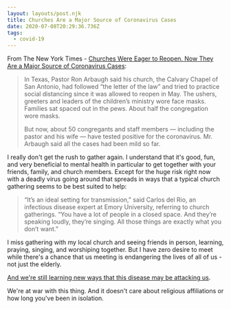 ```yaml
---
layout: layouts/post.njk
title: Churches Are a Major Source of Coronavirus Cases
date: 2020-07-08T20:29:36.736Z
tags:
  - covid-19
---
```

From The New York Times - [Churches Were Eager to Reopen. Now They Are a Major Source of Coronavirus Cases](https://www.nytimes.com/2020/07/08/us/coronavirus-churches-outbreaks.html):

> In Texas, Pastor Ron Arbaugh said his church, the Calvary Chapel of San Antonio, had followed “the letter of the law” and tried to practice social distancing since it was allowed to reopen in May. The ushers, greeters and leaders of the children’s ministry wore face masks. Families sat spaced out in the pews. About half the congregation wore masks.
> 
> But now, about 50 congregants and staff members — including the pastor and his wife — have tested positive for the coronavirus. Mr. Arbaugh said all the cases had been mild so far.

I really don't get the rush to gather again. I understand that it's good, fun, and very beneficial to mental health in particular to get together with your friends, family, and church members. Except for the huge risk right now with a deadly virus going around that spreads in ways that a typical church gathering seems to be best suited to help:

> “It’s an ideal setting for transmission,” said Carlos del Rio, an infectious disease expert at Emory University, referring to church gatherings. “You have a lot of people in a closed space. And they’re speaking loudly, they’re singing. All those things are exactly what you don’t want.”

I miss gathering with my local church and seeing friends in person, learning, praying, singing, and worshiping together. But I have zero desire to meet while there's a chance that us meeting is endangering the lives of all of us - not just the elderly.

[And we're still learning new ways that this disease may be attacking us](https://www.theguardian.com/world/2020/jul/08/warning-of-serious-brain-disorders-in-people-with-mild-covid-symptoms).

We're at war with this thing. And it doesn't care about religious affiliations or how long you've been in isolation.